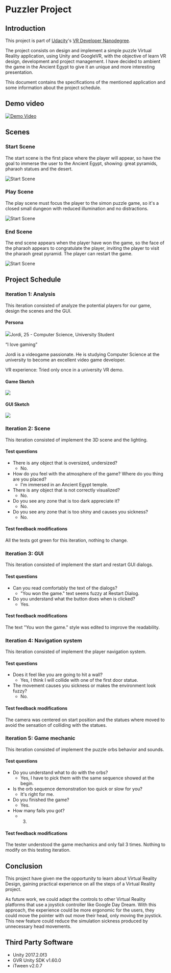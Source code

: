 # Puzzler Project

## Introduction

This project is part of [Udacity](https://www.udacity.com "Udacity - Be in demand")'s [VR Developer Nanodegree](https://www.udacity.com/course/vr-developer-nanodegree--nd017).


The project consists on design and implement a simple puzzle Virtual Reality application, using Unity and GoogleVR, with the objective of learn VR design, development and project management. I have decided to ambient the game in the Ancient Egypt to give it an unique and more interesting presentation.


This document contains the specifications of the mentioned application and some information about the project schedule.


## Demo video

[![Demo Video](https://img.youtube.com/vi/hgUytoiGTPs/0.jpg)](https://youtu.be/hgUytoiGTPs)

## Scenes

### Start Scene

The start scene is the first place where the player will appear, so have the goal to immerse the user to the Ancient Egypt, showing: great pyramids, pharaoh statues and the desert.

![Start Scene](Documentation/Scene1.png)

### Play Scene

The play scene must focus the player to the simon puzzle game, so it's a closed small dungeon with reduced illumination and no distractions.

![Start Scene](Documentation/Scene2.png)

### End Scene

The end scene appears when the player have won the game, so the face of the pharaoh appears to congratulate the player, inviting the player to visit the pharaoh great pyramid. The player can restart the game.

![Start Scene](Documentation/Scene3.png)

## Project Schedule

### Iteration 1: Analysis

This iteration consisted of analyze the potential players for our game, design the scenes and the GUI.

#### Persona

![](Documentation/persona.jpg)Jordi, 25 - Computer Science, University Student

“I love gaming”

Jordi is a videogame passionate. He is studying Computer Science at the university to become an excellent video game developer.

VR experience: Tried only once in a university VR demo.

#### Game Sketch

![](Documentation/Game_Sketch.jpg)

#### GUI Sketch

![](Documentation/GUI_Sketch.jpg)

### Iteration 2: Scene

This iteration consisted of implement the 3D scene and the lighting.

#### Test questions

- There is any object that is oversized, undersized?
  - No.
- How do you feel with the atmosphere of the game? Where do you thing are you placed?
  - I'm immersed in an Ancient Egypt temple.
- There is any object that is not correctly visualized?
  - No.
- Do you see any zone that is too dark appreciate it?
  - No.
- Do you see any zone that is too shiny and causes you sickness?
  - No.

#### Test feedback modifications

All the tests got green for this iteration, nothing to change.

### Iteration 3: GUI

This iteration consisted of implement the start and restart GUI dialogs.

#### Test questions

- Can you read comfortably the text of the dialogs?
  - "You won the game." text seems fuzzy at Restart Dialog.
- Do you understand what the button does when is clicked?
  - Yes.

#### Test feedback modifications

The text "You won the game." style was edited to improve the readability.

### Iteration 4: Navigation system

This iteration consisted of implement the player navigation system.

#### Test questions

- Does it feel like you are going to hit a wall?
  - Yes, I think I will collide with one of the first door statue.
- The movement causes you sickness or makes the environment look fuzzy?
  - No.

#### Test feedback modifications

The camera was centered on start position and the statues where moved to avoid the sensation of colliding with the statues.

### Iteration 5: Game mechanic

This iteration consisted of implement the puzzle orbs behavior and sounds.

#### Test questions

- Do you understand what to do with the orbs?
  - Yes, I have to pick them with the same sequence showed at the begin.
- Is the orb sequence demonstration too quick or slow for you?
  - It's right for me.
- Do you finished the game?
  - Yes.
- How many fails you got?
  - 3.

#### Test feedback modifications

The tester understood the game mechanics and only fail 3 times. Nothing to modify on this testing iteration.

## Conclusion

This project have given me the opportunity to learn about Virtual Reality Design, gaining practical experience on all the steps of a Virtual Reality project.

As future work, we could adapt the controls to other Virtual Reality platforms that use a joystick controller like Google Day Dream. With this approach, the experience could be more ergonomic for the users, they could move the pointer with out move their head, only moving the joystick. This new feature could reduce the simulation sickness produced by unnecessary head movements.

## Third Party Software

- Unity 2017.2.0f3
- GVR Unity SDK v1.60.0
- iTween v2.0.7